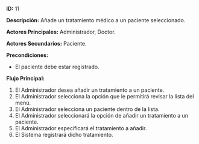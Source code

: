
**ID:** 11

**Descripción:** Añade un tratamiento médico a un paciente seleccionado.

**Actores Principales:** Administrador, Doctor. 

**Actores Secundarios:** Paciente.

**Precondiciones:**

- El paciente debe estar registrado.

**Flujo Principal:**
1. El Administrador desea añadir un tratamiento a un paciente.
2. El Administrador selecciona la opción que le permitirá revisar la lista del menú.
3. El Administrador selecciona un paciente dentro de la lista.
4. El Administrador seleccionará la opción de añadir un tratamiento a un paciente.
5. El Administrador especificará el tratamiento a añadir.
6. El Sistema registrará dicho tratamiento.
